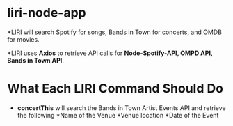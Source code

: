 # liri-node-app

*LIRI will search Spotify for songs, Bands in Town for concerts, and OMDB for movies.

*LIRI uses **Axios** to retrieve API calls for **Node-Spotify-API, OMPD API, Bands in Town API**.

# What Each LIRI Command Should Do 

* **concertThis** will search the Bands in Town Artist Events API and retrieve the following 
*Name of the Venue
*Venue location
*Date of the Event
